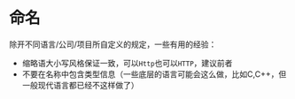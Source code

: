# 命名
除开不同语言/公司/项目所自定义的规定，一些有用的经验：

- 缩略语大小写风格保证一致，可以`Http`也可以`HTTP`，建议前者
- 不要在名称中包含类型信息（一些底层的语言可能会这么做，比如C,C++，但一般现代语言都已经不这样做了）